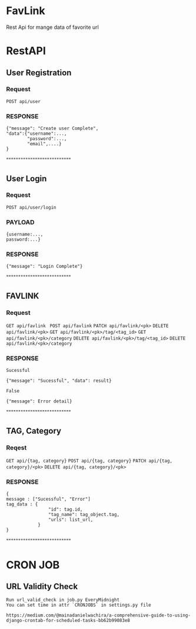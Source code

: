 # FavLink
Rest Api for mange data of favorite url 

# RestAPI
## User Registration

### Request

`POST api/user `

### RESPONSE
    {"message": "Create user Complete", 
    "data":{"username":...,
            "password":...,
            "email",....}
    }
"""""""""""""""""""""""""""

## User Login

### Request

`POST api/user/login `

### PAYLOAD
    {username:...,
    password:...}
### RESPONSE
    {"message": "Login Complete"}

"""""""""""""""""""""""""""

## FAVLINK

### Request

`GET api/favlink `
`POST api/favlink`
`PATCH api/favlink/<pk>`
`DELETE api/favlink/<pk>`
`GET api/favlink/<pk>/tag/<tag_id>`
`GET api/favlink/<pk>/category`
`DELETE api/favlink/<pk>/tag/<tag_id>`
`DELETE api/favlink/<pk>/category`

### RESPONSE
    Sucessful 

    {"message": "Sucessful", "data": result}

    False
   
    {"message": Error detail}

"""""""""""""""""""""""""""

## TAG, Category

### Reqest

`GET api/{tag, category}`
`POST api/{tag, category}`
`PATCH api/{tag, category}/<pk>`
`DELETE api/{tag, category}/<pk>`


### RESPONSE
    {
    message : ["Sucessful", "Error"]
    tag_data : {
                    "id": tag.id,
                    "tag_name": tag_object.tag,
                    "urls": list_url,
                }
    }
"""""""""""""""""""""""""""
# CRON JOB

## URL Validity Check

    Run url_valid_check in job.py EveryMidnight
    You can set time in attr `CRONJOBS` in settings.py file

`https://medium.com/@mainadanielwachira/a-comprehensive-guide-to-using-django-crontab-for-scheduled-tasks-bb62b99083e8`

